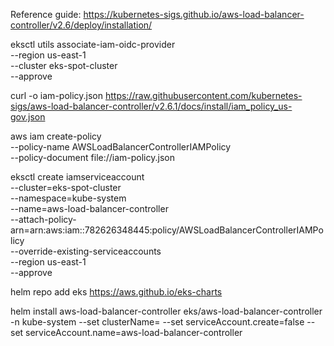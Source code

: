 
Reference guide: https://kubernetes-sigs.github.io/aws-load-balancer-controller/v2.6/deploy/installation/

eksctl utils associate-iam-oidc-provider \
    --region us-east-1 \
    --cluster eks-spot-cluster \
    --approve

curl -o iam-policy.json https://raw.githubusercontent.com/kubernetes-sigs/aws-load-balancer-controller/v2.6.1/docs/install/iam_policy_us-gov.json


aws iam create-policy \
    --policy-name AWSLoadBalancerControllerIAMPolicy \
    --policy-document file://iam-policy.json

eksctl create iamserviceaccount \
--cluster=eks-spot-cluster\
--namespace=kube-system \
--name=aws-load-balancer-controller \
--attach-policy-arn=arn:aws:iam::782626348445:policy/AWSLoadBalancerControllerIAMPolicy \
--override-existing-serviceaccounts \
--region us-east-1 \
--approve


helm repo add eks https://aws.github.io/eks-charts


helm install aws-load-balancer-controller eks/aws-load-balancer-controller -n kube-system --set clusterName=<cluster-name> --set serviceAccount.create=false --set serviceAccount.name=aws-load-balancer-controller